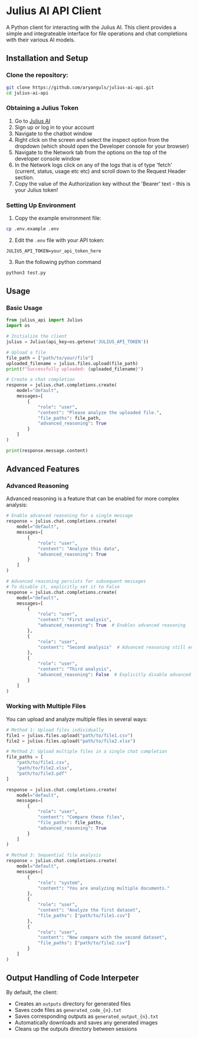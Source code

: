 # Julius AI API Client
A Python client for interacting with the Julius AI. This client provides a simple and integrateable interface for file operations and chat completions with their various AI models.

## Installation and Setup

### Clone the repository:
```bash
git clone https://github.com/aryanguls/julius-ai-api.git
cd julius-ai-api
```

### Obtaining a Julius Token
1. Go to [Julius AI](https://julius.ai)
2. Sign up or log in to your account
3. Navigate to the chatbot window
4. Right click on the screen and select the inspect option from the dropdown (which should open the Developer console for your browser)
5. Navigate to the Network tab from the options on the top of the developer console window
6. In the Network logs click on any of the logs that is of type 'fetch' (current, status, usage etc etc) and scroll down to the Request Header section.
7. Copy the value of the Authorization key without the 'Bearer' text - this is your Julius token!

### Setting Up Environment
1. Copy the example environment file:
```bash
cp .env.example .env
```

2. Edit the `.env` file with your API token:

```env
JULIUS_API_TOKEN=your_api_token_here
```

3. Run the following python command
```python
python3 test.py
```

## Usage 

### Basic Usage
```python
from julius_api import Julius
import os

# Initialize the client
julius = Julius(api_key=os.getenv('JULIUS_API_TOKEN'))

# Upload a file
file_path = ["path/to/your/file"]
uploaded_filename = julius.files.upload(file_path)
print(f"Successfully uploaded: {uploaded_filename}")

# Create a chat completion
response = julius.chat.completions.create(
    model="default",
    messages=[
        {
            "role": "user",
            "content": "Please analyze the uploaded file.",
            "file_paths": file_path,
            "advanced_reasoning": True
        }
    ]
)

print(response.message.content)
```

## Advanced Features

### Advanced Reasoning
Advanced reasoning is a feature that can be enabled for more complex analysis:

```python
# Enable advanced reasoning for a single message
response = julius.chat.completions.create(
    model="default",
    messages=[
        {
            "role": "user",
            "content": "Analyze this data",
            "advanced_reasoning": True
        }
    ]
)

# Advanced reasoning persists for subsequent messages
# To disable it, explicitly set it to False
response = julius.chat.completions.create(
    model="default",
    messages=[
        {
            "role": "user",
            "content": "First analysis",
            "advanced_reasoning": True  # Enables advanced reasoning
        },
        {
            "role": "user",
            "content": "Second analysis"  # Advanced reasoning still enabled
        },
        {
            "role": "user",
            "content": "Third analysis",
            "advanced_reasoning": False  # Explicitly disable advanced reasoning
        }
    ]
)
```

### Working with Multiple Files
You can upload and analyze multiple files in several ways:

```python
# Method 1: Upload files individually
file1 = julius.files.upload("path/to/file1.csv")
file2 = julius.files.upload("path/to/file2.xlsx")

# Method 2: Upload multiple files in a single chat completion
file_paths = [
    "path/to/file1.csv",
    "path/to/file2.xlsx",
    "path/to/file3.pdf"
]

response = julius.chat.completions.create(
    model="default",
    messages=[
        {
            "role": "user",
            "content": "Compare these files",
            "file_paths": file_paths,
            "advanced_reasoning": True
        }
    ]
)

# Method 3: Sequential file analysis
response = julius.chat.completions.create(
    model="default",
    messages=[
        {
            "role": "system",
            "content": "You are analyzing multiple documents."
        },
        {
            "role": "user",
            "content": "Analyze the first dataset",
            "file_paths": ["path/to/file1.csv"]
        },
        {
            "role": "user",
            "content": "Now compare with the second dataset",
            "file_paths": ["path/to/file2.csv"]
        }
    ]
)
```

## Output Handling of Code Interpeter 
By default, the client:
- Creates an `outputs` directory for generated files
- Saves code files as `generated_code_{n}.txt`
- Saves corresponding outputs as `generated_output_{n}.txt`
- Automatically downloads and saves any generated images
- Cleans up the outputs directory between sessions

